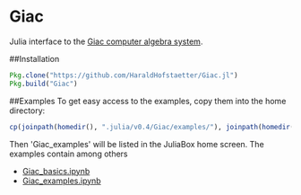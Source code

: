 # Giac

Julia interface to the [Giac computer algebra system](http://www-fourier.ujf-grenoble.fr/~parisse/giac.html).

##Installation
```julia
Pkg.clone("https://github.com/HaraldHofstaetter/Giac.jl")
Pkg.build("Giac")
```
##Examples
To get easy access to the examples, copy them into the home directory:
```julia
cp(joinpath(homedir(), ".julia/v0.4/Giac/examples/"), joinpath(homedir(), "Giac_examples"), remove_destination=true)
```
Then 'Giac_examples' will be listed in the JuliaBox home screen. The examples contain among others
+ [Giac_basics.ipynb](https://github.com/HaraldHofstaetter/Giac.jl/blob/master/examples/Giac_basics.ipynb)
+ [Giac_examples.ipynb](https://github.com/HaraldHofstaetter/Giac.jl/blob/master/examples/Giac_examples.ipynb)
